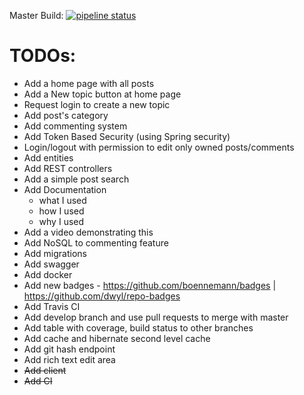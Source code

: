 Master Build: 
[![pipeline status](https://gitlab.com/palerique/phorum/badges/master/pipeline.svg)](https://gitlab.com/palerique/phorum/commits/master)

# TODOs:
- Add a home page with all posts
- Add a New topic button at home page
- Request login to create a new topic
- Add post's category
- Add commenting system
- Add Token Based Security (using Spring security)
- Login/logout  with permission to edit only owned posts/comments
- Add entities
- Add REST controllers
- Add a simple post search
- Add Documentation
  - what I used
  - how I used
  - why I used
- Add a video demonstrating this
- Add NoSQL to commenting feature
- Add migrations
- Add swagger
- Add docker
- Add new badges - https://github.com/boennemann/badges | https://github.com/dwyl/repo-badges
- Add Travis CI
- Add develop branch and use pull requests to merge with master
- Add table with coverage, build status to other branches
- Add cache and hibernate second level cache
- Add git hash endpoint
- Add rich text edit area
- ~~Add client~~
- ~~Add CI~~
